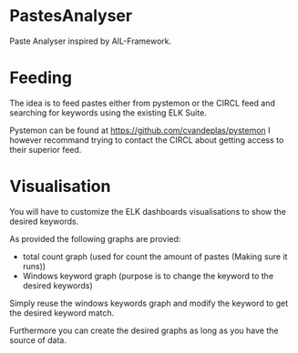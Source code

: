# PastesAnalyser
Paste Analyser inspired by AIL-Framework.

# Feeding
The idea is to feed pastes either from pystemon or the CIRCL feed and searching for keywords using the existing ELK Suite.

Pystemon can be found at https://github.com/cvandeplas/pystemon
I however recommand trying to contact the CIRCL about getting access to their superior feed.


# Visualisation
You will have to customize the ELK dashboards visualisations to show the desired keywords. 

As provided the following graphs are provied:
- total count graph (used for count the amount of pastes (Making sure it runs))
- Windows keyword graph (purpose is to change the keyword to the desired keywords)

Simply reuse the windows keywords graph and modify the keyword to get the desired keyword match.

Furthermore you can create the desired graphs as long as you have the source of data.
